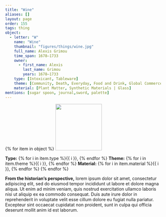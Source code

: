 ```yaml
---
title: "Wine"
aliases: []
layout: page
order: 155
tags: thing
object:
  - letter: "W"
    name: "Wine"
    thumbnail: "figures/things/wine.jpg"
    full_name: Alexis Grimou
    time_span: 1678–1733
    owner:
      - first_name: Alexis
        last_name: Grimou
        years: 1678–1733
    type: [Intoxicant, Tableware]
    theme: [Community, Death, Everyday, Food and Drink, Global Commerce, Leisure]
    material: [Plant Matter, Synthetic Materials | Glass]
mentions: [sugar spoon, journal,sword, palette]
---
```


{% for item in object %}
<img src="/_assets/images/{{ item.thumbnail }}" width="150"/>

**Type:** {% for i in item.type %}{{ i }}, {% endfor %}
**Theme:** {% for i in item.theme %}{{ i }}, {% endfor %}
**Material:** {% for i in item.material %}{{ i }}, {% endfor %}
{% endfor %}

**From the historian’s perspective,** lorem ipsum dolor sit amet, consectetur adipiscing elit, sed do eiusmod tempor incididunt ut labore et dolore magna aliqua. Ut enim ad minim veniam, quis nostrud exercitation ullamco laboris nisi ut aliquip ex ea commodo consequat. Duis aute irure dolor in reprehenderit in voluptate velit esse cillum dolore eu fugiat nulla pariatur. Excepteur sint occaecat cupidatat non proident, sunt in culpa qui officia deserunt mollit anim id est laborum.